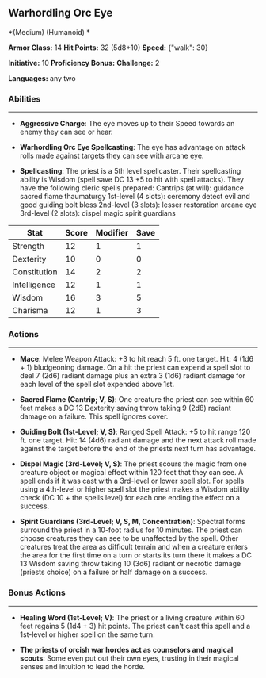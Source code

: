 ## Warhordling Orc Eye
*(Medium) (Humanoid) *

**Armor Class:** 14
**Hit Points:** 32 (5d8+10)
**Speed:** {"walk": 30}

**Initiative:** 10
**Proficiency Bonus:**
**Challenge:** 2

**Languages:** any two

### Abilities
 --- 
- **Aggressive Charge**: The eye moves up to their Speed towards an enemy they can see or hear.

- **Warhordling Orc Eye Spellcasting**: The eye has advantage on attack rolls made against targets they can see with arcane eye.

- **Spellcasting**: The priest is a 5th level spellcaster. Their spellcasting ability is Wisdom (spell save DC 13
 +5 to hit with spell attacks). They have the following cleric spells prepared:
 Cantrips (at will): guidance
 sacred flame
 thaumaturgy
 1st-level (4 slots): ceremony
 detect evil and good
 guiding bolt
bless
 2nd-level (3 slots): lesser restoration
arcane eye
 3rd-level (2 slots): dispel magic
 spirit guardians



| Stat | Score | Modifier | Save |
| ---- | ---- | ---- | ---- |
| Strength | 12 | 1 | 1 |
| Dexterity | 10 | 0 | 0 |
| Constitution | 14 | 2 | 2 |
| Intelligence | 12 | 1 | 1 |
| Wisdom | 16 | 3 | 5 |
| Charisma | 12 | 1 | 3 |

### Actions
 --- 
- **Mace**: Melee Weapon Attack: +3 to hit  reach 5 ft.  one target. Hit: 4 (1d6 + 1) bludgeoning damage. On a hit  the priest can expend a spell slot to deal 7 (2d6) radiant damage  plus an extra 3 (1d6) radiant damage for each level of the spell slot expended above 1st.

- **Sacred Flame (Cantrip; V, S)**: One creature the priest can see within 60 feet makes a DC 13 Dexterity saving throw  taking 9 (2d8) radiant damage on a failure. This spell ignores cover.

- **Guiding Bolt (1st-Level; V, S)**: Ranged Spell Attack: +5 to hit  range 120 ft.  one target. Hit: 14 (4d6) radiant damage  and the next attack roll made against the target before the end of the priests next turn has advantage.

- **Dispel Magic (3rd-Level; V, S)**: The priest scours the magic from one creature  object  or magical effect within 120 feet that they can see. A spell ends if it was cast with a 3rd-level or lower spell slot. For spells using a 4th-level or higher spell slot  the priest makes a Wisdom ability check (DC 10 + the spells level) for each one  ending the effect on a success.

- **Spirit Guardians (3rd-Level; V, S, M, Concentration)**: Spectral forms surround the priest in a 10-foot radius for 10 minutes. The priest can choose creatures they can see to be unaffected by the spell. Other creatures treat the area as difficult terrain  and when a creature enters the area for the first time on a turn or starts its turn there  it makes a DC 13 Wisdom saving throw  taking 10 (3d6) radiant or necrotic damage (priests choice) on a failure or half damage on a success.

### Bonus Actions
 --- 
- **Healing Word (1st-Level; V)**: The priest or a living creature within 60 feet regains 5 (1d4 + 3) hit points. The priest can't cast this spell and a 1st-level or higher spell on the same turn.

- **The priests of orcish war hordes act as counselors and magical scouts**: Some even put out their own eyes, trusting in their magical senses and intuition to lead the horde.

